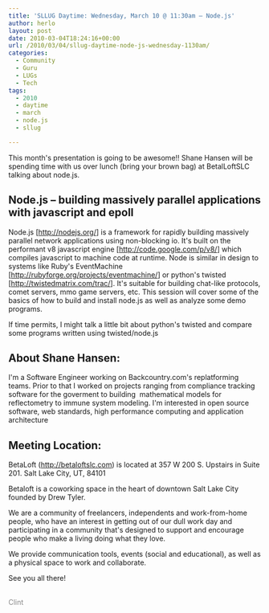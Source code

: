 ```yaml
---
title: 'SLLUG Daytime: Wednesday, March 10 @ 11:30am – Node.js'
author: herlo
layout: post
date: 2010-03-04T18:24:16+00:00
url: /2010/03/04/sllug-daytime-node-js-wednesday-1130am/
categories:
  - Community
  - Guru
  - LUGs
  - Tech
tags:
  - 2010
  - daytime
  - march
  - node.js
  - sllug

---
```

This month's presentation is going to be awesome!! Shane Hansen will be spending time with us over lunch (bring your brown bag) at BetalLoftSLC talking about node.js.

## Node.js – building massively parallel applications with javascript and epoll

Node.js [<a href="http://nodejs.org/" target="_blank">http://nodejs.org/</a>] is a framework for rapidly building massively parallel network applications using non-blocking io. It's built on the performant v8 javascript engine [<a href="http://code.google.com/p/v8/" target="_blank">http://code.google.com/p/v8/</a>] which compiles javascript to machine code at runtime. Node is similar in design to systems like Ruby's EventMachine [<a href="http://rubyforge.org/projects/eventmachine/" target="_blank">http://rubyforge.org/projects/eventmachine/</a>] or python's twisted [<a href="http://twistedmatrix.com/trac/" target="_blank">http://twistedmatrix.com/trac/</a>]. It's suitable for building chat-like protocols, comet servers, mmo game servers, etc. This session will cover some of the basics of how to build and install node.js as well as analyze some demo programs.

If time permits, I might talk a little bit about python's twisted and compare some programs written using twisted/node.js

## About Shane Hansen:

I'm a Software Engineer working on Backcountry.com's replatforming teams. Prior to that I worked on projects ranging from compliance tracking software for the goverment to building  mathematical models for reflectometry to immune system modeling. I'm interested in open source software, web standards, high performance computing and application architecture

## Meeting Location:

BetaLoft (<a href="http://betaloftslc.com/" target="_blank">http://betaloftslc.com</a>) is located at 357 W 200 S. Upstairs in Suite 201. Salt Lake City, UT, 84101

Betaloft is a coworking space in the heart of downtown Salt Lake City founded by Drew Tyler.

We are a community of freelancers, independents and work-from-home people, who have an interest in getting out of our dull work day and participating in a community that's designed to support and encourage people who make a living doing what they love.

We provide communication tools, events (social and educational), as well as a physical space to work and collaborate.

See you all there!
  
<span style="color: #888888;"><br /> Clint</span>